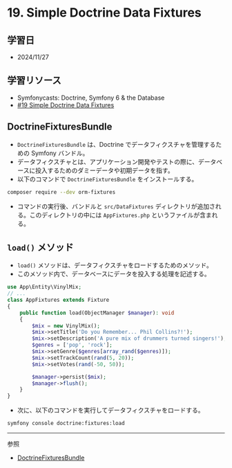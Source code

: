 # 19. Simple Doctrine Data Fixtures

## 学習日

- 2024/11/27

## 学習リソース

- Symfonycasts: Doctrine, Symfony 6 & the Database
- [#19 Simple Doctrine Data Fixtures](https://symfonycasts.com/screencast/symfony-doctrine/fixtures)

## DoctrineFixturesBundle

- `DoctrineFixturesBundle` は、Doctrine でデータフィクスチャを管理するための Symfony バンドル。
- データフィクスチャとは、アプリケーション開発やテストの際に、データベースに投入するためのダミーデータや初期データを指す。
- 以下のコマンドで `DoctrineFixturesBundle` をインストールする。

```bash
composer require --dev orm-fixtures
```

- コマンドの実行後、バンドルと `src/DataFixtures` ディレクトリが追加される。このディレクトリの中には `AppFixtures.php` というファイルが含まれる。

## `load()` メソッド

- `load()` メソッドは、データフィクスチャをロードするためのメソッド。
- このメソッド内で、データベースにデータを投入する処理を記述する。

```php
use App\Entity\VinylMix;
// ...
class AppFixtures extends Fixture
{
    public function load(ObjectManager $manager): void
    {
        $mix = new VinylMix();
        $mix->setTitle('Do you Remember... Phil Collins?!');
        $mix->setDescription('A pure mix of drummers turned singers!');
        $genres = ['pop', 'rock'];
        $mix->setGenre($genres[array_rand($genres)]);
        $mix->setTrackCount(rand(5, 20));
        $mix->setVotes(rand(-50, 50));

        $manager->persist($mix);
        $manager->flush();
    }
}
```

- 次に、以下のコマンドを実行してデータフィクスチャをロードする。

```bash
symfony console doctrine:fixtures:load
```

---

参照

- [DoctrineFixturesBundle](https://symfony.com/bundles/DoctrineFixturesBundle/current/index.html)
